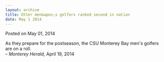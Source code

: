 ```yaml
---
layout: archive
title: Otter men&apos;s golfers ranked second in nation
date: May 1 2014
---
```





<span class="date">Posted on May 01, 2014    </span>
<p>As they prepare for the postseason, the CSU Monterey Bay men&apos;s
golfers are on a roll.&#xA0;<br>
&#x2013; <em>Monterey Herald</em>, April 19, 2014</br></p>





